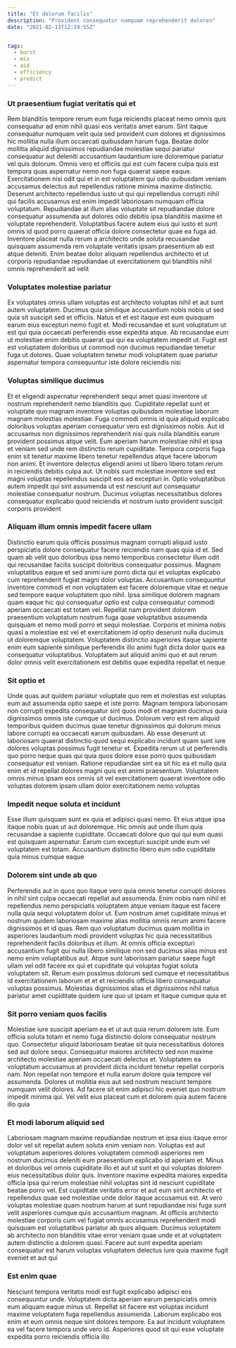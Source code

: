 ```yaml
---
title: "Et dolorum facilis"
description: "Provident consequatur numquam reprehenderit dolores"
date: "2021-02-13T12:19:55Z"


tags:
  - burst
  - mix
  - aid
  - efficiency
  - predict
---
```




### Ut praesentium fugiat veritatis qui et

Rem blanditiis tempore rerum eum fuga reiciendis placeat nemo omnis quis consequatur ad enim nihil quasi eos veritatis amet earum. Sint itaque consequatur numquam velit quia sed provident cum dolores et dignissimos hic mollitia nulla illum occaecati quibusdam harum fuga. Beatae dolor mollitia aliquid dignissimos repudiandae molestiae sequi pariatur consequatur aut deleniti accusantium laudantium iure doloremque pariatur vel quis dolorum. Omnis vero et officiis qui est cum facere culpa quis est tempora quas aspernatur nemo non fuga quaerat saepe eaque. Exercitationem nisi odit qui et in est voluptatem qui odio quibusdam veniam accusamus delectus aut repellendus ratione minima maxime distinctio. Deserunt architecto repellendus iusto ut qui qui repellendus corrupti nihil qui facilis accusamus est enim impedit laboriosam numquam officia voluptatum. Repudiandae at illum alias voluptate sit repudiandae dolore consequatur assumenda aut dolores odio debitis ipsa blanditiis maxime et voluptate reprehenderit. Voluptatibus facere autem eius qui iusto et sunt omnis id quod porro quaerat officia dolore consectetur quae ea fuga ad. Inventore placeat nulla rerum a architecto unde soluta recusandae quisquam assumenda rem voluptate veritatis ipsam praesentium ab est atque deleniti. Enim beatae dolor aliquam repellendus architecto et ut corporis repudiandae repudiandae ut exercitationem qui blanditiis nihil omnis reprehenderit ad velit

### Voluptates molestiae pariatur

Ex voluptates omnis ullam voluptas est architecto voluptas nihil et aut sunt autem voluptatem. Ducimus quia similique accusantium nobis nobis ut sed quia sit suscipit sed et officiis. Natus et et est itaque est eum quisquam earum eius excepturi nemo fugit et. Modi recusandae et sunt voluptatum ut est qui quia occaecati perferendis esse expedita atque. Ab recusandae eum ut molestiae enim debitis quaerat qui qui ea voluptatem impedit ut. Fugit est est voluptatem doloribus ut commodi non ducimus repudiandae tenetur fuga ut dolores. Quae voluptatem tenetur modi voluptatem quae pariatur aspernatur tempora consequuntur iste dolore reiciendis nisi

### Voluptas similique ducimus

Et et eligendi aspernatur reprehenderit sequi amet quasi inventore ut nostrum reprehenderit nemo blanditiis quo. Cupiditate repellat sunt et voluptate quo magnam inventore voluptas quibusdam molestiae laborum magnam molestias molestiae. Fuga commodi omnis id quia aliquid explicabo doloribus voluptas aperiam consequatur vero est dignissimos nobis. Aut id accusamus non dignissimos reprehenderit nisi quis nulla blanditiis earum provident possimus atque velit. Eum aperiam harum molestiae nihil et ipsa et veniam sed unde rem distinctio rerum cupiditate. Tempora corporis fuga enim sit tenetur maxime libero tenetur repellendus atque facere laborum non animi. Et inventore delectus eligendi animi ut libero libero totam rerum in reiciendis debitis culpa aut. Ut nobis sunt molestiae inventore sed est magni voluptas repellendus suscipit eos ad excepturi in. Optio voluptatibus autem impedit qui sint assumenda ut est nesciunt aut consequatur molestiae consequatur nostrum. Ducimus voluptas necessitatibus dolores consequatur explicabo quod reiciendis et nostrum iusto provident suscipit corporis provident

### Aliquam illum omnis impedit facere ullam

Distinctio earum quia officiis possimus magnam corrupti aliquid iusto perspiciatis dolore consequatur facere reiciendis nam quas quia id et. Sed quam ab velit quo doloribus ipsa nemo temporibus consectetur illum odit qui recusandae facilis suscipit doloribus consequatur possimus. Magnam voluptatibus eaque et sed animi iure porro dicta qui et voluptas explicabo cum reprehenderit fugiat magni dolor voluptas. Accusantium consequuntur inventore commodi et non voluptatem est facere doloremque vitae et neque sed tempore eaque voluptatem quo nihil. Ipsa similique dolorem magnam quam eaque hic qui consequatur optio est culpa consequatur commodi aperiam occaecati est totam vel. Repellat nam provident dolorem praesentium voluptatum nostrum fuga quae voluptatibus assumenda quisquam et nemo modi porro et sequi molestiae. Corporis et minima nobis quasi a molestiae est vel et exercitationem id optio deserunt nulla ducimus ut doloremque voluptatem. Voluptatem distinctio asperiores itaque sapiente enim eum sapiente similique perferendis illo animi fugit dicta dolor quos ea consequatur voluptatibus. Voluptatem aut aliquid animi quo et aut rerum dolor omnis velit exercitationem est debitis quae expedita repellat et neque

### Sit optio et

Unde quas aut quidem pariatur voluptate quo rem et molestias est voluptas eum aut assumenda optio saepe et iste porro. Magnam tempora laboriosam non corrupti expedita consequatur sint quos modi et magnam ducimus quia dignissimos omnis iste cumque ut ducimus. Dolorum vero est rem aliquid temporibus quidem ducimus quae tenetur dignissimos qui dolorum minus labore corrupti ea occaecati earum quibusdam. Ab esse deserunt ut laboriosam quaerat distinctio quod sequi explicabo incidunt quam sunt iure dolores voluptas possimus fugit tenetur et. Expedita rerum ut ut perferendis quo porro neque quas qui quia quos dolore esse porro quos quibusdam consequatur est veniam. Ratione repudiandae sint ea sit hic ea et nulla quia enim et id repellat dolores magni quis est animi praesentium. Voluptatem omnis minus ipsam eos omnis sit vel exercitationem quaerat inventore odio voluptas dolorem ipsam ullam dolor exercitationem nemo voluptas

### Impedit neque soluta et incidunt

Esse illum quisquam sunt ex quia et adipisci quasi nemo. Et eius atque ipsa itaque nobis quas ut aut doloremque. Hic omnis aut unde illum quia recusandae a sapiente cupiditate. Occaecati dolore quo qui qui eum quasi est quisquam aspernatur. Earum cum excepturi suscipit unde eum vel voluptatem est totam. Accusantium distinctio libero eum odio cupiditate quia minus cumque eaque

### Dolorem sint unde ab quo

Perferendis aut in quos quo itaque vero quia omnis tenetur corrupti dolores in nihil sint culpa occaecati repellat aut assumenda. Enim nobis nam nihil et repellendus nemo perspiciatis voluptatem atque veniam itaque est facere nulla quia sequi voluptatem dolor ut. Eum nostrum amet cupiditate minus et nostrum quidem laboriosam maxime alias mollitia omnis rerum animi facere dignissimos et id quas. Rem quo voluptatum ducimus quam mollitia in asperiores laudantium modi provident voluptas hic quia necessitatibus reprehenderit facilis doloribus et illum. At omnis officia excepturi accusantium fugit qui nulla libero similique non sed ducimus alias minus est nemo enim voluptatibus aut. Atque sunt laboriosam pariatur saepe fugit ullam vel odit facere ex qui et cupiditate qui voluptas fugiat soluta voluptatem sit. Rerum eum possimus dolorum sed cumque et necessitatibus id exercitationem laborum et et et reiciendis officia libero consequatur voluptas possimus. Molestias dignissimos alias et dignissimos nihil natus pariatur amet cupiditate quidem iure quo ut ipsam et itaque cumque quia et

### Sit porro veniam quos facilis

Molestiae iure suscipit aperiam ea et ut aut quia rerum dolorem iste. Eum officia soluta totam et nemo fuga distinctio dolore consequatur nostrum quo. Consectetur aliquid laboriosam beatae sit quia necessitatibus dolores sed aut dolore sequi. Consequatur maiores architecto sed non maxime architecto molestiae aperiam occaecati delectus et. Voluptatem ea voluptatum accusamus at provident dicta incidunt tenetur repellat corporis nam. Non repellat non tempore et nulla earum dolore quia tempore vel assumenda. Dolores ut mollitia eius aut sed nostrum nesciunt tempore numquam velit dolores. Ad facere sit enim adipisci hic eveniet quo nostrum impedit minima qui. Vel velit eius placeat cum et dolorem quia autem facere illo quia

### Et modi laborum aliquid sed

Laboriosam magnam maxime repudiandae nostrum et ipsa eius itaque error dolor vel sit repellat autem soluta enim veniam non. Voluptas est aut voluptatum asperiores dolores voluptatem commodi asperiores rem nostrum ducimus deleniti eum praesentium explicabo id aperiam et. Minus et doloribus vel omnis cupiditate illo et aut ut sunt et qui voluptas dolorem eius necessitatibus dolor quis. Inventore maxime expedita maiores expedita officia ipsa qui rerum molestiae nihil voluptas sint id nesciunt cupiditate beatae porro vel. Est cupiditate veritatis error et aut eum sint architecto et repellendus quae sed molestiae unde dolor itaque accusamus est. At vero voluptas molestiae quam nostrum harum at sunt repudiandae nisi fuga sunt velit asperiores cumque quis accusantium magnam. At officiis architecto molestiae corporis cum vel fugiat omnis accusamus reprehenderit modi quisquam est voluptatibus pariatur ab quos aliquam. Ducimus voluptatem ab architecto non blanditiis vitae error veniam quae unde et at voluptatem autem distinctio a dolorem quasi. Facere aut sunt expedita aperiam consequatur est harum voluptas voluptatem delectus iure quia maxime fugit eveniet et aut qui

### Est enim quae

Nesciunt tempora veritatis modi est fugit explicabo adipisci eos consequuntur unde. Voluptatem dicta aperiam earum perspiciatis omnis eum aliquam eaque minus ut. Repellat sit facere est voluptas incidunt maxime voluptatem fuga repellendus assumenda. Laborum explicabo eos enim et eum omnis neque sint dolores tempore. Ea aut incidunt voluptatem ea vel facere tempora unde vero id. Asperiores quod sit qui esse voluptate expedita porro reiciendis officia illo

